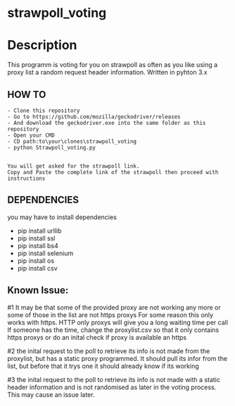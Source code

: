 # strawpoll_voting

# Description
This programm is voting for you on strawpoll as often as you like using a proxy list a random request header information.
Written in pyhton 3.x


## HOW TO
```
- Clone this repository
- Go to https://github.com/mozilla/geckodriver/releases
- And download the geckodriver.exe into the same folder as this repository
- Open your CMD
- CD path:to\your\clones\strawpoll_voting
- python Strawpoll_voting.py


You will get asked for the strawpoll link.
Copy and Paste the complete link of the strawpoll then proceed with instructions
```
## DEPENDENCIES

you may have to install dependencies

- pip install urllib
- pip install ssl
- pip install bs4
- pip install selenium
- pip install os
- pip install csv

## Known Issue:

#1
It may be that some of the provided proxy are not working any more or some of those in the list are not https proxys
For some reason this only works with https. HTTP only proxys will give you a long waiting time per call
If someone has the time, change the proxylist.csv so that it only contains https proxys or do an inital check if proxy is available an https

#2
the inital request to the poll to retrieve its info is not made from the proxylist, but has a static proxy programmed.
It should pull its infor from the list, but before that it trys one it should already know if its working

#3
the inital request to the poll to retrieve its info is not made with a static header information and is not randomised as later
in the voting process. This may cause an issue later.
